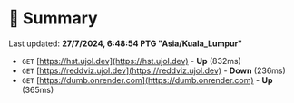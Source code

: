 # 📖 Summary
Last updated: **27/7/2024, 6:48:54 PTG "Asia/Kuala_Lumpur"**

- `GET` [https://hst.ujol.dev](https://hst.ujol.dev) - **Up** (832ms)
- `GET` [https://reddviz.ujol.dev](https://reddviz.ujol.dev) - **Down** (236ms)
- `GET` [https://dumb.onrender.com](https://dumb.onrender.com) - **Up** (365ms)
